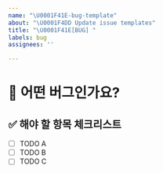 ```yaml
---
name: "\U0001F41E-bug-template"
about: "\U0001F4DD Update issue templates"
title: "\U0001F41E[BUG] "
labels: bug
assignees: ''

---
```


# 🐞 어떤 버그인가요?

<!--- 어떤 버그인지 간결하게 설명해주세요 -->

## ✅ 해야 할 항목 체크리스트

- [ ] TODO A
- [ ] TODO B
- [ ] TODO C
